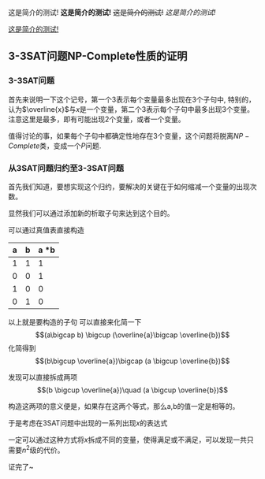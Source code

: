 这是简介的测试! **这是简介的测试!** ~~这是简介的测试!~~ *这是简介的测试!*

[这是简介的测试!](www.baidu.com)

<!-- more -->

## 3-3SAT问题NP-Complete性质的证明
### 3-3SAT问题
首先来说明一下这个记号，第一个$3$表示每个变量最多出现在$3$个子句中, 特别的，认为$\overline{x}$与$x$是一个变量，第二个$3$表示每个子句中最多出现3个变量。注意这里是最多，即有可能出现2个变量，或者一个变量。

值得讨论的事，如果每个子句中都确定性地存在3个变量，这个问题将脱离$NP-Complete$类，变成一个$P$问题.
### 从3SAT问题归约至3-3SAT问题
首先我们知道，要想实现这个归约，要解决的关键在于如何缩减一个变量的出现次数。

显然我们可以通过添加新的析取子句来达到这个目的。

可以通过真值表直接构造

|a|b|a *b|
|-|-|-|
|1|1|1|
|0|0|1|
|1|0|0|
|0|1|0|


以上就是要构造的子句
可以直接来化简一下
$$(a\bigcap b) \bigcup (\overline{a}\bigcap \overline{b})$$
化简得到
$$(b\bigcup \overline{a})\bigcap (a \bigcup \overline{b})$$

发现可以直接拆成两项
$$(b \bigcup \overline{a})\quad (a \bigcup \overline{b})$$

构造这两项的意义便是，如果存在这两个等式，那么a,b的值一定是相等的。

于是考虑在3SAT问题中出现的一系列出现$x$的表达式

一定可以通过这种方式将$x$拆成不同的变量，使得满足或不满足，可以发现一共只需要$n^2$级的代价。

证完了~

